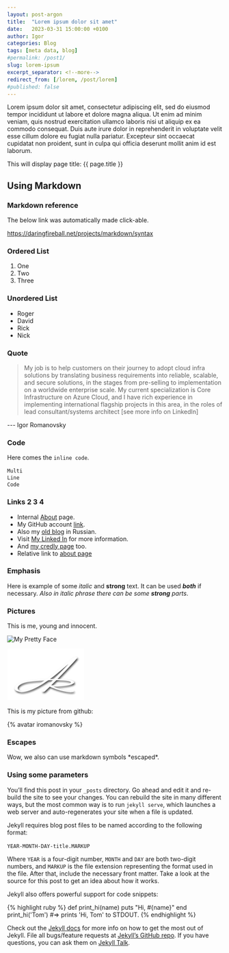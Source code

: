 ```yaml
---
layout: post-argon
title:  "Lorem ipsum dolor sit amet"
date:   2023-03-31 15:00:00 +0100
author: Igor
categories: Blog
tags: [meta data, blog]
#permalink: /post1/
slug: lorem-ipsum
excerpt_separator: <!--more-->
redirect_from: [/lorem, /post/lorem]
#published: false
---
```


Lorem ipsum dolor sit amet, consectetur adipiscing elit, sed do eiusmod tempor incididunt ut labore et dolore magna aliqua. Ut enim ad minim veniam, quis nostrud exercitation ullamco laboris nisi ut aliquip ex ea commodo consequat. Duis aute irure dolor in reprehenderit in voluptate velit esse cillum dolore eu fugiat nulla pariatur. Excepteur sint occaecat cupidatat non proident, sunt in culpa qui officia deserunt mollit anim id est laborum.

This will display page title: {{ page.title }}

<!--more-->

## Using Markdown

### Markdown reference

The below link was automatically made click-able.

<https://daringfireball.net/projects/markdown/syntax>

### Ordered List
1. One
2. Two
3. Three

### Unordered List
- Roger
- David
- Rick
- Nick

### Quote

> My job is to help customers on their journey to adopt cloud infra solutions by translating business requirements into reliable, scalable, and secure solutions, in the stages from pre-selling to implementation on a worldwide enterprise scale. My current specialization is Core Infrastructure on Azure Cloud, and I have rich experience in implementing international flagship projects in this area, in the roles of lead consultant/systems architect [see more info on LinkedIn]

--- Igor Romanovsky

### Code

Here comes the `inline code`.

```
Multi 
Line
Code
```

### Links 2 3 4

- Internal [About](/about/) page.
- My GitHub account [link](https://github.com/iromanovsky).
- Also my [old blog](http://argon.pro/ "Titled Argon On-Line") in Russian.
- Visit [My Linked In][] for more information.
- And [my credly page][link-credly] too.
- Relative link to [about page](./../pages/about.md)

[My Linked In]: https://www.linkedin.com/in/iromanovsky/
[link-credly]: https://www.credly.com/users/irom/  "List of my certifications"

### Emphasis

Here is example of some _italic_ and **strong** text. It can be used ***both*** if necessary. _Also in italic phrase there can be some **strong** parts_.

### Pictures

This is me, young and innocent.

![My Pretty Face](https://avatars.githubusercontent.com/u/15823576?v=4 "Optional Title")

![Argon Logo](/assets/images/arlogo.png "Optional Title")

This is my picture from github:

{% avatar iromanovsky %}

### Escapes

Wow, we also can use markdown symbols \*escaped\*.

### Using some parameters

You’ll find this post in your `_posts` directory. Go ahead and edit it and re-build the site to see your changes. You can rebuild the site in many different ways, but the most common way is to run `jekyll serve`, which launches a web server and auto-regenerates your site when a file is updated.

Jekyll requires blog post files to be named according to the following format:

`YEAR-MONTH-DAY-title.MARKUP`

Where `YEAR` is a four-digit number, `MONTH` and `DAY` are both two-digit numbers, and `MARKUP` is the file extension representing the format used in the file. After that, include the necessary front matter. Take a look at the source for this post to get an idea about how it works.

Jekyll also offers powerful support for code snippets:

{% highlight ruby %}
def print_hi(name)
  puts "Hi, #{name}"
end
print_hi('Tom')
#=> prints 'Hi, Tom' to STDOUT.
{% endhighlight %}

Check out the [Jekyll docs][jekyll-docs] for more info on how to get the most out of Jekyll. File all bugs/feature requests at [Jekyll’s GitHub repo][jekyll-gh]. If you have questions, you can ask them on [Jekyll Talk][jekyll-talk].

[jekyll-docs]: https://jekyllrb.com/docs/home
[jekyll-gh]:   https://github.com/jekyll/jekyll
[jekyll-talk]: https://talk.jekyllrb.com/
